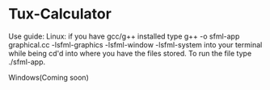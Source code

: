 # Tux-Calculator
Use guide:
Linux: if you have gcc/g++ installed type g++ -o sfml-app graphical.cc -lsfml-graphics -lsfml-window -lsfml-system into your terminal while being cd'd into where you have the files stored. To run the file type ./sfml-app.

Windows(Coming soon)



